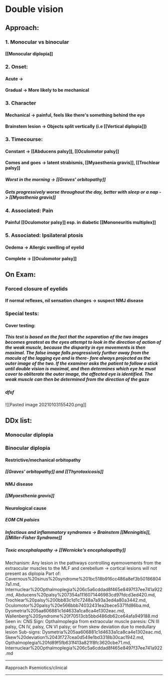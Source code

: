 # Double vision
## Approach:
### 1.		Monocular vs binocular
#### [[Monocular diplopia]]
### 2. 		Onset:
#### Acute -> 
#### Gradual -> More likely to be mechanical
### 3.		Character
#### Mechanical -> painful, feels like there's something behind the eye
#### Brainstem lesion -> Objects split vertically (i.e [[Vertical diplopia]])
### 3. 		Timecourse:
#### Constant -> [[Abducens palsy]], [[Oculomotor palsy]]
#### Comes and goes -> latent strabismis, [[Myaesthenia gravis]], [[Trochlear palsy]]
##### Worst in the morning -> [[Graves' orbitopathy]]
##### Gets progressively worse throughout the day, better with sleep or a nap -> [[Myasthenia gravis]]
### 4. 		Associated: Pain
#### Painful [[Oculomotor palsy]] esp. in diabetic [[Mononeuritis multiplex]]
### 5. 		Associated: Ipsilateral ptosis 
#### Oedema -> Allergic swelling of eyelid
#### Complete -> [[Oculomotor palsy]] 
## On Exam:
### Forced closure of eyelids
#### If normal reflexes, nil sensation changes -> suspect NMJ disease
### Special tests: 
#### Cover testing:
#####  This test is based on the fact that the separation of the two images becomes greatest as the eyes attempt to look in the direction of action of the weak muscle, because the disparity in eye movements is then maximal. The false image falls progressively further away from the macula of the lagging eye and is there- fore always projected as the outer image of the two. If the examiner asks the patient to follow a stick until double vision is maximal, and then determines which eye he must cover to obliterate the outer image, the affected eye is identified. The weak muscle can then be determined from the direction of the gaze
##### dfsf
![[Pasted image 20210103155420.png]]

## DDx list:
### Monocular diplopia
### Binocular diplopia
#### Restrictive/mechanical orbitopathy
##### [[Graves' orbitopathy]] and [[Thyrotoxicosis]]
#### NMJ disease
##### [[Myaesthenia gravis]]
#### Neurological cause
##### EOM CN palsies
##### Infectious and inflammatory syndromes -> Brainstem [[Meningitis]], [[Miller-Fisher Syndrome]]
##### Toxic encephalopathy -> [[Wernicke's encephalopathy]]


Mechanism: Any lesion in the pathways controlling eyemovements from the extraocular muscles to the MLF and cerebellum → cortical lesions will not present as diplopia
Part of: Cavernous%20sinus%20syndrome%201bc518b916cc486a8ef3b501868047a1.md, Internuclear%20Opthalmoplegia%206c5a6cddad8f465e8497f37ee741a922.md, Abducens%20palsy%207354a1116071446983cd97fdcd3ed420.md, Trochlear%20palsy%200bb83c1d1c7248a7a93a3ed4a80a3442.md, Oculomotor%20palsy%20e566bbb74032431ea2bece5371fd86ba.md, Dysmetria%205aa606881c1d4633a1ca8ca4e1302eac.md, Wallenberg%20Syndrome%20f70513cb5bbd486db62ce64afa949188.md
Seen in: CNS
Sign: Opthalmoplegia from extraocular muscle paresis: CN III palsy, CN IV, palsy, CN VI palsy; or from skew deviation due to medullary lesion
Sub-signs: Dysmetria%205aa606881c1d4633a1ca8ca4e1302eac.md, Skew%20deviation%2043f727cea0d549e1bd3318b30cac1942.md, Opthalmoplegia%20fd89f5fb631f413a821f8fc3620cbe71.md, Internuclear%20Opthalmoplegia%206c5a6cddad8f465e8497f37ee741a922.md


---
#approach #semiotics/clinical 

---

